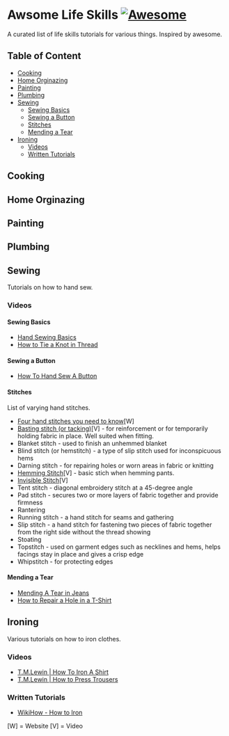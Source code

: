 # Awsome Life Skills [![Awesome](https://cdn.rawgit.com/sindresorhus/awesome/d7305f38d29fed78fa85652e3a63e154dd8e8829/media/badge.svg)](https://github.com/sindresorhus/awesome)
A curated list of life skills tutorials for various things. Inspired by awesome.

## Table of Content
- [Cooking](#cooking)
- [Home Orginazing](#home-orginazing)
- [Painting](#painting)
- [Plumbing](#plumbing)
- [Sewing](#sewing)
	- [Sewing Basics](#sewing-basics)
	- [Sewing a Button](#sewing-a-button)
	- [Stitches](#stitches)
	- [Mending a Tear](#mending-a-tear)
- [Ironing](#clothes-ironing)
	- [Videos](#videos)
	- [Written Tutorials](#written-tutorials)

## Cooking
## Home Orginazing
## Painting
## Plumbing
## Sewing
Tutorials on how to hand sew.

### Videos

#### Sewing Basics
- [Hand Sewing Basics](https://www.youtube.com/watch?v=B2mfJweh8a0)
- [How to Tie a Knot in Thread](https://www.youtube.com/watch?v=PowkA9Bojlo)

#### Sewing a Button
- [How To Hand Sew A Button](https://youtu.be/rQRq--7InTE?t=69)

#### Stitches
List of varying hand stitches.
- [Four hand stitches you need to know](http://byhandlondon.com/blogs/by-hand-london/11628717-four-hand-stitches-you-need-to-know)[W]
- [Basting stitch (or tacking)](https://youtu.be/KCT-pC8X5m8)[V] - for reinforcement or for temporarily holding fabric in place. Well suited when fitting.
- Blanket stitch - used to finish an unhemmed blanket
- Blind stitch (or hemstitch) - a type of slip stitch used for inconspicuous hems
- Darning stitch - for repairing holes or worn areas in fabric or knitting
- [Hemming Stitch](https://www.youtube.com/watch?v=RrJjXcoeNUI)[V] - basic stich when hemming pants.
- [Invisible Stitch](https://www.youtube.com/watch?v=WbE5hXt27uU)[V]
- Tent stitch - diagonal embroidery stitch at a 45-degree angle
- Pad stitch - secures two or more layers of fabric together and provide firmness
- Rantering
- Running stitch - a hand stitch for seams and gathering
- Slip stitch - a hand stitch for fastening two pieces of fabric together from the right side without the thread showing
- Stoating
- Topstitch - used on garment edges such as necklines and hems, helps facings stay in place and gives a crisp edge
- Whipstitch - for protecting edges


#### Mending a Tear
- [Mending A Tear in Jeans](https://youtu.be/-ynBWa5ej1Q?t=16)
- [How to Repair a Hole in a T-Shirt](https://www.youtube.com/watch?v=vvDdzD5pF3M)

## Ironing
Various tutorials on how to iron clothes.

### Videos
- [T.M.Lewin | How To Iron A Shirt](https://www.youtube.com/watch?v=yK6iQj-I_0w)
- [T.M.Lewin | How to Press Trousers](https://www.youtube.com/watch?v=Lhuhb2KNqVM)

### Written Tutorials
- [WikiHow - How to Iron](http://www.wikihow.com/Iron)


[W] = Website
[V] = Video
